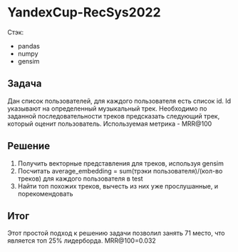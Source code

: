 # YandexCup-RecSys2022

Стэк:  
- pandas
- numpy
- gensim


## Задача  
Дан список пользователей, для каждого пользователя есть список id. Id указывают на определенный музыкальный трек. Необходимо по заданной последовательности треков предсказать следующий трек, который оценит пользователь. Используемая метрика - MRR@100

## Решение
1) Получить векторные представления для треков, используя gensim  
2) Посчитать average_embedding = sum(трэки пользователя)/(кол-во треков) для каждого пользователя в test  
3) Найти топ похожих треков, вычесть из них уже прослушанные, и порекомендовать  

## Итог
Этот простой подход к решению задачи позволил занять 71 место, что является топ 25% лидерборда. MRR@100=0.032
